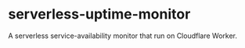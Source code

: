 # serverless-uptime-monitor
A serverless service-availability monitor that run on Cloudflare Worker.
